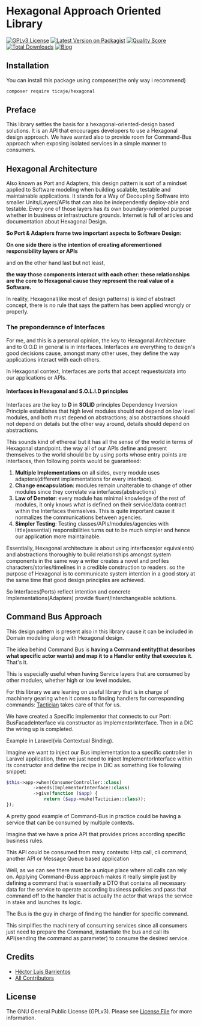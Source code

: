 # Hexagonal Approach Oriented Library

[![GPLv3 License](https://img.shields.io/badge/license-GPLv3-marble.svg)](https://www.gnu.org/licenses/gpl-3.0.en.html)
[![Latest Version on Packagist](https://img.shields.io/packagist/v/ticaje/hexagonal.svg?style=flat-square)](https://packagist.org/packages/ticaje/hexagonal)
[![Quality Score](https://img.shields.io/scrutinizer/g/ticaje/Hexagonal-Design-Library.svg?style=flat-square)](https://scrutinizer-ci.com/g/ticaje/Hexagonal-Design-Library)
[![Total Downloads](https://img.shields.io/packagist/dt/ticaje/hexagonal.svg?style=flat-square)](https://packagist.org/packages/ticaje/hexagonal)
[![Blog](https://img.shields.io/badge/Blog-hectorbarrientos.com-magenta)](https://hectorbarrientos.com)

## Installation

You can install this package using composer(the only way i recommend)

```bash
composer require ticaje/hexagonal
```

## Preface

This library settles the basis for a hexagonal-oriented-design based solutions.
It is an API that encourages developers to use a Hexagonal design approach.
We have wanted also to provide room for Command-Bus approach when exposing isolated services in a simple manner to consumers.

## Hexagonal Architecture

Also known as Port and Adapters, this design pattern is sort of a mindset applied to Software modeling when building scalable, testable and maintainable applications.
It stands for a Way of Decoupling Software into smaller Units/Layers/APIs that can also be independently deploy-able and testable.
Every one of those layers has its own boundary-oriented purpose whether in business or infrastructure grounds.
Internet is full of articles and documentation about Hexagonal Design.

**__So Port & Adapters frame two important aspects to Software Design:__**

__On one side there is the intention of creating aforementioned responsibility layers or APIs__

and on the other hand last but not least,

__the way those components interact with each other: these relationships are the core to Hexagonal cause they represent the real value of a Software.__

In reality, Hexagonal(like most of design patterns) is kind of abstract concept, there is no rule that says the pattern has been applied wrongly or properly.

### The preponderance of Interfaces

For me, and this is a personal opinion, the key to Hexagonal Architecture and to O.O.D in general is in Interfaces.
Interfaces are everything to design's good decisions cause, amongst many other uses, they define the way applications interact with each others.

In Hexagonal context, Interfaces are ports that accept requests/data into our applications or APIs.

#### Interfaces in Hexagonal and S.O.L.I.D principles

Interfaces are the key to **D** in **SOLID** principles
Dependency Inversion Principle establishes that high level modules should not depend on low level modules, and both must depend on abstractions; also abstractions should
not depend on details but the other way around, details should depend on abstractions.

This sounds kind of ethereal but it has all the sense of the world in terms of Hexagonal standpoint. the way all of our APIs define and present themselves to the world
should be by using ports whose entry points are interfaces, then following points would be guaranteed:

1. **Multiple Implementations** on all sides, every module uses adapters(different implementations for every interface).
2. **Change encapsulation**: modules remain unalterable to change of other modules since they correlate via interfaces(abstractions)
3. **Law of Demeter**: every module has minimal knowledge of the rest of modules, it only knows what is defined on their service/data contract within the Interfaces themselves. This is quite important cause it normalizes the communications between agencies.
3. **Simpler Testing**: Testing classes/APIs/modules/agencies with little(essential) responsibilities turns out to be much simpler and hence our application more maintainable.

Essentially, Hexagonal architecture is about using interfaces(or equivalents) and abstractions thoroughly to build relationships amongst system components in the same way a writer
creates a novel and profiles characters/stories/timelines in a credible construction to readers. so the purpose of Hexagonal is to communicate system intention in a good story at the same time
that good design principles are achieved.

So Interfaces(Ports) reflect intention and concrete Implementations(Adapters) provide fluent/interchangeable solutions.

## Command Bus Approach

This design pattern is present also in this library cause it can be included in Domain modeling along with Hexagonal design.

The idea behind Command Bus is __having a Command entity(that describes what specific actor wants) and map it to a Handler entity that executes it__. That's it.

This is especially useful when having Service layers that are consumed by other modules, whether high or low level modules.

For this library we are leaning on useful library that is in charge of machinery gearing when it comes to finding handlers for corresponding commands:
[Tactician](https://tactician.thephpleague.com/) takes care of that for us.

We have created a Specific implementor that connects to our Port: BusFacadeInterface via constructor as ImplementorInterface.
Then in a DIC the wiring up is completed.

Example in Laravel(via Contextual Binding).

Imagine we want to inject our Bus implementation to a specific controller in Laravel application, then we just need to inject ImplementorInterface within its constructor and define
the recipe in DIC as something like following snippet:

```php
$this->app->when(ConsumerController::class)
          ->needs(ImplementorInterface::class)
          ->give(function ($app) {
              return ($app->make(Tactician::class));
});
```

A pretty good example of Command-Bus in practice could be having a service that can be consumed by multiple contexts.

Imagine that we have a price API that provides prices according specific business rules.

This API could be consumed from many contexts: Http call, cli command, another API or Message Queue based application

Well, as we can see there must be a unique place where all calls can rely on. Applying Command-Buss approach makes it really simple just by defining a command that is essentially a DTO
that contains all necessary data for the service to operate according business policies and pass that command off to the handler that is actually the actor that wraps the service in stake
and launches its logic.

The Bus is the guy in charge of finding the handler for specific command.

This simplifies the machinery of consuming services since all consumers just need to prepare the Command, instantiate the bus and call its API(sending the command as parameter) to consume the
desired service.

## Credits

- [Héctor Luis Barrientos](https://github.com/ticaje)
- [All Contributors](../../contributors)

## License

The GNU General Public License (GPLv3). Please see [License File](LICENSE.md) for more information.
